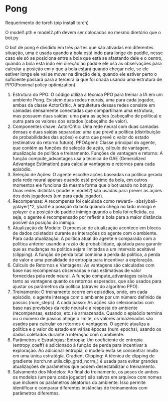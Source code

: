 # Pong

Requerimento de torch (pip install torch)

O model1.pth e model2.pth devem ser colocados no mesmo diretório que o bot.py

O bot de pong é dividido em três partes que são ativadas em diferentes situação, uma é usada quando a bola está indo para longe do paddle, nesse caso ele só se posiciona entre a bola que está se afastando dele e o centro, quando a bola está indo em direção ao paddle ele usa as observações para calcular a posição em y que a bola estará quando chegar nele, se ele estiver longe ele vai se mover na direção dela, quando ele estiver perto o suficiente passará para a terceira ia que foi criada usando uma estrutura de
PPO(Proximal policy optimization)


1. Estrutura do PPO:
O código utiliza a técnica PPO para treinar a IA em um ambiente Pong. Existem duas redes neurais, uma para cada jogador, ambas da classe ActorCritic. A arquitetura dessas redes consiste em camadas densamente conectadas que compartilham uma estrutura, mas possuem duas saídas: uma para as ações (cabeçalho de política) e outra para os valores dos estados (cabeçalho de valor).
2. Componentes chave:
ActorCritic: Uma rede neural com duas camadas densas e duas saídas separadas: uma que prevê a política (distribuição de probabilidades das ações) e outra que prevê o valor do estado (estimativa do retorno futuro).
PPOAgent: Classe principal do agente, que contém as funções de seleção de ação, cálculo de vantagem, atualização de política e treinamento.
Funções de vantagem e retorno: A função compute_advantages usa a técnica de GAE (Generalized Advantage Estimation) para calcular vantagens e retornos para cada episódio.
3. Seleção de Ações:
O agente escolhe ações baseadas na política gerada pela rede neural apenas quando está próximo da bola, em outros momentos ele funciona da mesma forma que o bot usado no bot.py. Duas redes distintas (model e model2) são usadas para prever as ações dos dois jogadores (um para cada jogador).
4. Recompensas:
A recompensa foi calculada como reward+=abs(yball-yplayer)*2, yball é a posição da bola quando chega no lado inimigo e yplayer é a posição do paddle inimigo quando a bola foi refletida, ou seja, o agente é recompensado por refletir a bola para a maior
distância posível da posição do inimigo.
5. Atualização do Modelo:
O processo de atualização acontece em blocos de dados coletados durante as interações do agente com o ambiente.
Para cada atualização:
A política atual do agente é comparada com a política anterior usando a razão de probabilidade, ajustada para garantir que as mudanças na política sejam limitadas a um intervalo aceitável (clipping).
A função de perda total combina a perda da política, a perda de valor e uma penalidade de entropia para incentivar a exploração.
6. Cálculo de Retornos e Vantagens:
As vantagens são calculadas com base nas recompensas observadas e nas estimativas de valor fornecidas pela rede neural.
A função compute_advantages calcula tanto as vantagens quanto os retornos esperados, que são usados para ajustar os parâmetros da política (através do algoritmo PPO).
7. Treinamento:
O treinamento ocorre em episódios, onde, em cada episódio, o agente interage com o ambiente por um número definido de passos (num_steps).
A cada passo:
As ações são selecionadas com base nas previsões da rede neural e a resposta do ambiente (recompensas, estados, etc.) é armazenada.
Quando o episódio termina ou o número de passos atinge o limite, os valores armazenados são usados para calcular os retornos e vantagens.
O agente atualiza a política e o valor do estado em várias épocas (num_epochs), usando os dados coletados durante a interação com o ambiente.
8. Parâmetros e Estratégias:
Entropia: Um coeficiente de entropia (entropy_coeff) é adicionado à função de perda para incentivar a exploração. Ao adicionar entropia, o modelo evita se concentrar muito em uma única estratégia.
Gradient Clipping: A técnica de clipping de gradiente (torch.nn.utils.clip_grad_norm_) é usada para evitar grandes atualizações de parâmetros que podem desestabilizar o treinamento.
9. Salvamento dos Modelos:
Ao final do treinamento, os pesos de ambos os modelos (um para cada jogador) são salvos em arquivos com nomes que incluem os parâmetros aleatórios do ambiente. Isso permite identificar e comparar diferentes instâncias de treinamentos com parâmetros diferentes.
